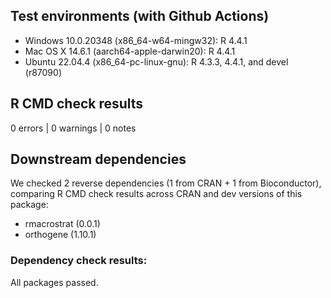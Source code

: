 ## Test environments (with Github Actions)

* Windows 10.0.20348 (x86_64-w64-mingw32): R 4.4.1
* Mac OS X 14.6.1 (aarch64-apple-darwin20): R 4.4.1
* Ubuntu 22.04.4 (x86_64-pc-linux-gnu): R 4.3.3, 4.4.1, and devel (r87090)

## R CMD check results

0 errors | 0 warnings | 0 notes

## Downstream dependencies

We checked 2 reverse dependencies (1 from CRAN + 1 from Bioconductor), comparing R CMD check results across CRAN and dev versions of this package:

 * rmacrostrat (0.0.1)
 * orthogene (1.10.1)

### Dependency check results:
All packages passed.
